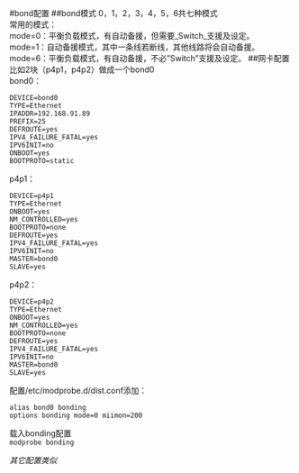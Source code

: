 #bond配置
##bond模式
0，1，2，3，4，5，6共七种模式  
常用的模式：  
mode=0：平衡负载模式，有自动备援，但需要_Switch_支援及设定。  
mode=1：自动备援模式，其中一条线若断线，其他线路将会自动备援。  
mode=6：平衡负载模式，有自动备援，不必”Switch”支援及设定。
##网卡配置
比如2块（p4p1，p4p2）做成一个bond0  
bond0：  
```
DEVICE=bond0
TYPE=Ethernet
IPADDR=192.168.91.89
PREFIX=25
DEFROUTE=yes
IPV4_FAILURE_FATAL=yes
IPV6INIT=no
ONBOOT=yes
BOOTPROTO=static

```
p4p1：  
```
DEVICE=p4p1
TYPE=Ethernet
ONBOOT=yes
NM_CONTROLLED=yes
BOOTPROTO=none
DEFROUTE=yes
IPV4_FAILURE_FATAL=yes
IPV6INIT=no
MASTER=bond0
SLAVE=yes

```
p4p2：  
```
DEVICE=p4p2
TYPE=Ethernet
ONBOOT=yes
NM_CONTROLLED=yes
BOOTPROTO=none
DEFROUTE=yes
IPV4_FAILURE_FATAL=yes
IPV6INIT=no
MASTER=bond0
SLAVE=yes
```
配置/etc/modprobe.d/dist.conf添加：  
```
alias bond0 bonding
options bonding mode=0 miimon=200
```
载入bonding配置  
`modprobe bonding`

*其它配置类似*
